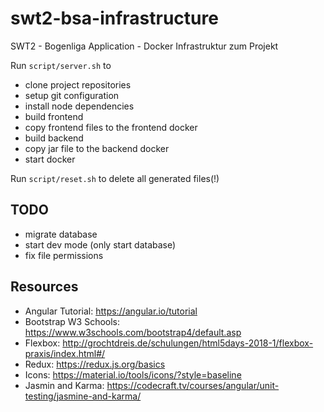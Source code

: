 # swt2-bsa-infrastructure

SWT2 - Bogenliga Application - Docker Infrastruktur zum Projekt

Run `script/server.sh` to

- clone project repositories
- setup git configuration
- install node dependencies
- build frontend
- copy frontend files to the frontend docker
- build backend
- copy jar file to the backend docker
- start docker

Run `script/reset.sh` to delete all generated files(!)

## TODO

- migrate database
- start dev mode (only start database)
- fix file permissions

## Resources

- Angular Tutorial: https://angular.io/tutorial 
- Bootstrap W3 Schools: https://www.w3schools.com/bootstrap4/default.asp 
- Flexbox: http://grochtdreis.de/schulungen/html5days-2018-1/flexbox-praxis/index.html#/ 
- Redux: https://redux.js.org/basics 
- Icons: https://material.io/tools/icons/?style=baseline 
- Jasmin and Karma: https://codecraft.tv/courses/angular/unit-testing/jasmine-and-karma/
